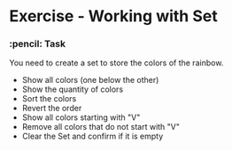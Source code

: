 <h1> Exercise - Working with Set </h1>                              

<h3> :pencil: Task </h3>
<p>You need to create a set to store the colors of the rainbow. </p>
<ul>
  <li>Show all colors (one below the other)</li>
  <li>Show the quantity of colors</li>
  <li>Sort the colors</li>
  <li>Revert the order</li>
  <li>Show all colors starting with "V"</li>
  <li>Remove all colors that do not start with "V"</li>
  <li>Clear the Set and confirm if it is empty</li>
</ul>
